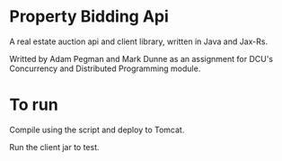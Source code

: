 # Property Bidding Api

A real estate auction api and client library, written in Java and Jax-Rs.

Writted by Adam Pegman and Mark Dunne as an assignment for
DCU's Concurrency and Distributed Programming module.

# To run
Compile using the script and deploy to Tomcat. 

Run the client jar to test.
